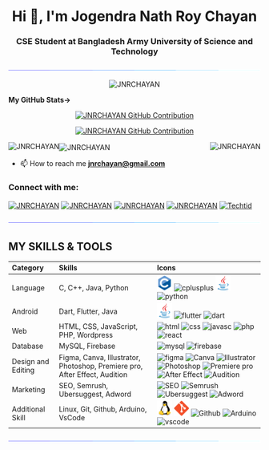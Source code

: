 <h1 align="center">Hi 👋, I'm Jogendra Nath Roy Chayan</h1>
<h3 align="center"> CSE Student at Bangladesh Army University of Science and Technology </h3>

<img src="https://raw.githubusercontent.com/dqwe223/dqwe223/main/gif/wline.gif?raw=true">

<p align="center"> <img src="https://komarev.com/ghpvc/?username=JNRCHAYAN&label=Profile%20views&color=0e75b6&style=flat" alt="JNRCHAYAN" /> </p>

<b>My GitHub Stats-> </b>

<p align="center">
  <a href="https://github.com/JNRCHAYAN">
    <img src="https://github-profile-trophy.vercel.app/?username=JNRCHAYAN&title=Stars,Followers,Commits,Repositories,MultipleLang,PullRequest,Experience&theme=onedark&margin-w=15&margin-h=10" alt="JNRCHAYAN GitHub Contribution"/>
  </a>
</p>

<p align="center">
  <a href="https://github.com/JNRCHAYAN">
    <img src="https://github-profile-summary-cards.vercel.app/api/cards/profile-details?username=JNRCHAYAN&theme=radical" alt="JNRCHAYAN GitHub Contribution"/>
  </a>
</p>



<p><img align="left" src="https://github-readme-stats.vercel.app/api/top-langs?username=JNRCHAYAN&show_icons=true&locale=en&layout=compact" alt="JNRCHAYAN" /></p> <p><img align="right" src="https://github-readme-stats.vercel.app/api?username=JNRCHAYAN&show_icons=true&locale=en" alt="JNRCHAYAN" /></p> 
<p><img align="center" src="https://github-readme-streak-stats.herokuapp.com/?user=JNRCHAYAN&" alt="JNRCHAYAN" /></p>

- 📫 How to reach me **jnrchayan@gmail.com**

<h3 align="left">Connect with me:</h3>
<p align="left">
<a href="https://www.linkedin.com/in/jnrchayan" target="blank"><img align="center" src="https://raw.githubusercontent.com/rahuldkjain/github-profile-readme-generator/master/src/images/icons/Social/linked-in-alt.svg" alt="JNRCHAYAN" height="30" width="40" /></a>
<a href="https://x.com/jnrchayan" target="blank"><img align="center" src="https://raw.githubusercontent.com/rahuldkjain/github-profile-readme-generator/master/src/images/icons/Social/twitter.svg" alt="JNRCHAYAN" height="30" width="40" /></a>
<a href="https://www.facebook.com/jnrchayan" target="blank"><img align="center" src="https://raw.githubusercontent.com/rahuldkjain/github-profile-readme-generator/master/src/images/icons/Social/facebook.svg" alt="JNRCHAYAN" height="30" width="40" /></a>
<a href="https://www.instagram.com/jnrchayan" target="blank"><img align="center" src="https://raw.githubusercontent.com/rahuldkjain/github-profile-readme-generator/master/src/images/icons/Social/instagram.svg" alt="JNRCHAYAN" height="30" width="40" /></a>
<a href="https://www.youtube.com/techtid" target="blank"><img align="center" src="https://raw.githubusercontent.com/rahuldkjain/github-profile-readme-generator/master/src/images/icons/Social/youtube.svg" alt="Techtid" height="30" width="40" /></a>
</p>


 <img src="https://raw.githubusercontent.com/dqwe223/dqwe223/main/gif/wline.gif?raw=true">
 
## MY SKILLS & TOOLS

| Category         | Skills                                                                                                                          | Icons                                                                                                                                                                                                                                                                                                                                                                                                                                                                                                                                                        |
| :--------------- | :------------------------------------------------------------------------------------------------------------------------------ | :----------------------------------------------------------------------------------------------------------------------------------------------------------------------------------------------------------------------------------------------------------------------------------------------------------------------------------------------------------------------------------------------------------------------------------------------------------------------------------------------------------------------------------------------------------- |
| Language         | C, C++, Java, Python                                                                                              |<img src="https://raw.githubusercontent.com/devicons/devicon/master/icons/c/c-original.svg" alt="c" width="30" height="30"/> <img src="https://techstack-generator.vercel.app/cpp-icon.svg" alt="cplusplus" width="30" height="30"/> <img src="https://raw.githubusercontent.com/devicons/devicon/master/icons/java/java-original.svg" alt="java" width="30" height="30"/> <img src="https://techstack-generator.vercel.app/python-icon.svg" alt="python" width="30" height="30"/> |
| Android            | Dart, Flutter, Java                               | <img src="https://raw.githubusercontent.com/devicons/devicon/master/icons/java/java-original.svg" alt="Java" width="30" height="30"/> <img src="https://www.vectorlogo.zone/logos/flutterio/flutterio-icon.svg" alt="flutter" width="30" height="30"/>  <img src="https://www.vectorlogo.zone/logos/dartlang/dartlang-icon.svg" alt="dart" width="30" height="30"/>                                                                                                                                                                         |
| Web              | HTML, CSS, JavaScript, PHP, Wordpress                                                                | <img src="https://skillicons.dev/icons?i=html" alt="html" width="30" height="30"/>  <img src="https://skillicons.dev/icons?i=css" alt="css" width="30" height="30"/> <img src="https://techstack-generator.vercel.app/js-icon.svg" alt="javasc" width="30" height="30"/> <img src="https://skillicons.dev/icons?i=php" alt="php" width="30" height="30"/> <img src="https://upload.wikimedia.org/wikipedia/commons/thumb/9/98/WordPress_blue_logo.svg/1024px-WordPress_blue_logo.svg.png" alt="react" width="30" height="30"/>                                                                                                                                      |
| Database         | MySQL, Firebase                                                                                   | <img src="https://techstack-generator.vercel.app/mysql-icon.svg" alt="mysql" width="30" height="30"/> <img src="https://www.vectorlogo.zone/logos/firebase/firebase-icon.svg" alt="firebase" width="30" height="30"/>                                                                                                                           |
| Design and Editing   | Figma, Canva, Illustrator, Photoshop, Premiere pro, After Effect, Audition                                                                         | <img src="https://www.vectorlogo.zone/logos/figma/figma-icon.svg" alt="figma" width="30" height="30"/> <img src="https://upload.wikimedia.org/wikipedia/commons/0/08/Canva_icon_2021.svg" alt="Canva" width="30" height="30"/> <img src="https://upload.wikimedia.org/wikipedia/commons/thumb/f/fb/Adobe_Illustrator_CC_icon.svg/2101px-Adobe_Illustrator_CC_icon.svg.png" alt="Illustrator" width="30" height="30"/> <img src="https://upload.wikimedia.org/wikipedia/commons/thumb/a/af/Adobe_Photoshop_CC_icon.svg/1051px-Adobe_Photoshop_CC_icon.svg.png" alt="Photoshop" width="30" height="30"/> <img src="https://encrypted-tbn0.gstatic.com/images?q=tbn:ANd9GcSCWiygfMV6qNiX9B4OLt-PjfMxNAmHbe7PEA&s" alt="Premiere pro" width="30" height="30"/> <img src="https://upload.wikimedia.org/wikipedia/commons/thumb/c/cb/Adobe_After_Effects_CC_icon.svg/2101px-Adobe_After_Effects_CC_icon.svg.png" alt="After Effect" width="30" height="30"/>  <img src="https://upload.wikimedia.org/wikipedia/commons/thumb/1/19/Adobe_Audition_CC_icon.svg/1200px-Adobe_Audition_CC_icon.svg.png" alt="Audition" width="30" height="30"/>                                                                                                                          
| Marketing | SEO, Semrush, Ubersuggest, Adword | <img src="https://t3.ftcdn.net/jpg/02/12/85/70/360_F_212857017_07g6Op4rlzcEjGniDucqWQ6IFYD7nTsd.jpg" alt="SEO" width="30" height="30"/> <img src="https://encrypted-tbn0.gstatic.com/images?q=tbn:ANd9GcQ45MScvCUjhzC6L3v2GpoMqWh69Bu5GIENKA&s" alt="Semrush" width="30" height="30"/> <img src="https://encrypted-tbn0.gstatic.com/images?q=tbn:ANd9GcR6_7kc6v0JuKkVhsIEyVT-UV8CcuxlvcMPjE7FA2-Rn54c-V9vWvM0KnN1q2aS07QSa-g&usqp=CAU" alt="Ubersuggest" width="30" height="30"/>  <img src="https://upload.wikimedia.org/wikipedia/commons/thumb/c/c7/Google_Ads_logo.svg/1641px-Google_Ads_logo.svg.png" alt="Adword" width="30" height="30"/>
| Additional Skill | Linux, Git, Github, Arduino, VsCode | <img src="https://raw.githubusercontent.com/devicons/devicon/master/icons/linux/linux-original.svg" alt="linux" width="30" height="30"/> <img src="https://raw.githubusercontent.com/devicons/devicon/master/icons/git/git-original.svg" alt="git" width="30" height="30"/> <img src="https://techstack-generator.vercel.app/github-icon.svg" alt="Github" width="30" height="30"/>  <img src="https://cdn.worldvectorlogo.com/logos/arduino-1.svg" alt="Arduino" width="30" height="30"/> <img src="https://skillicons.dev/icons?i=vscode" alt="vscode" width="30" height="30"/>                                                                                                                         |


<img src="https://raw.githubusercontent.com/dqwe223/dqwe223/main/gif/wline.gif?raw=true">
